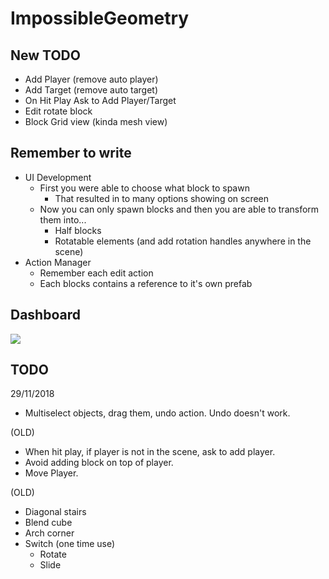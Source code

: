# ImpossibleGeometry

## New TODO

- Add Player (remove auto player)
- Add Target (remove auto target)
- On Hit Play Ask to Add Player/Target
- Edit rotate block
- Block Grid view (kinda mesh view)

## Remember to write

- UI Development
    - First you were able to choose what block to spawn
        - That resulted in to many options showing on screen
    - Now you can only spawn blocks and then you are able to transform them into...
        - Half blocks
        - Rotatable elements (and add rotation handles anywhere in the scene)
- Action Manager
    - Remember each edit action
    - Each blocks contains a reference to it's own prefab

## Dashboard


<a href="https://app.zenhub.com/workspace/o/rodrigohamuy/impossible-geometry/boards?repos=108735107"><img src="https://img.shields.io/badge/zenhub-board-blue.svg?style=flat-square"></a>

## TODO

29/11/2018
- Multiselect objects, drag them, undo action. Undo doesn't work.

(OLD)

- When hit play, if player is not in the scene, ask to add player.
- Avoid adding block on top of player.
- Move Player.

(OLD)
- Diagonal stairs
- Blend cube
- Arch corner
- Switch (one time use)
    - Rotate
    - Slide
  